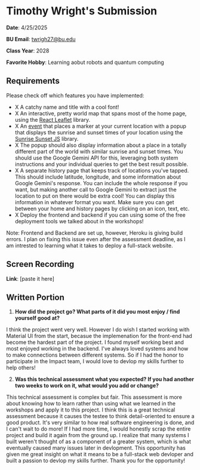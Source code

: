 # Timothy Wright's Submission
**Date**: 4/25/2025

**BU Email**: twrigh27@bu.edu

**Class Year**: 2028

**Favorite Hobby**: Learning aobut robots and quantum computing

## Requirements
Please check off which features you have implemented:
- X A catchy name and title with a cool font!
- X An interactive, pretty world map that spans most of the home page, using the [React Leaflet](https://react-leaflet.js.org/) library.
- X An [event](https://react-leaflet.js.org/docs/example-events/) that places a marker at your current location with a popup that displays the sunrise and sunset times of your location using the [Sunrise Sunset JS](https://www.npmjs.com/package/sunrise-sunset-js) library.
- X The popup should also display information about a place in a totally different part of the world with similar sunrise and sunset times. You should use the Google Gemini API for this, leveraging both system instructions and your individual queries to get the best result possible.
- X A separate history page that keeps track of locations you've tapped. This should include latitude, longitude, and some information about Google Gemini's response. You can include the whole response if you want, but making another call to Google Gemini to extract just the location to put on there would be extra cool! You can display this information in whatever format you want. Make sure you can get between your home and history pages by clicking on an icon, text, etc.
- X Deploy the frontend and backend if you can using some of the free deployment tools we talked about in the workshops!

Note: Frontend and Backend are set up, however, Heroku is giving build errors. I plan on fixing this issue even after the assessment deadline, as I am intrested to learning what it takes to deploy a full-stack website.

## Screen Recording 
**Link**: [paste it here]

## Written Portion
1. **How did the project go? What parts of it did you most enjoy / find yourself good at?**

I think the project went very well. However I do wish I started working with Material UI from the start, becasue the implemenation for the front-end had become the hardest part of the project. I found myself working best and most enjoyed working in the backend. I've always loved systems and how to make connections between different systems. So if I had the honor to participate in the Impact team, I would love to devlop my skills further to help others!

2. **Was this technical assessment what you expected? If you had another two weeks to work on it, what would you add or change?**

This technical assessment is complex but fair. This assessment is more about knowing how to learn rather than using what we learned in the workshops and apply it to this project. I think this is a great technical assessment because it causes the testee to think detail-oriented to ensure a good product. It's very similar to how real software engineering is done, and I can't wait to do more! If I had more time, I would honestly scrap the entire project and build it again from the ground up. I realize that many systems I built weren't thought of as a component of a greater system, which is what eventually caused many issues later in devlopment. This opportunity has given me great insight on what it means to be a full-stack web devloper and built a passion to devlop my skills further. Thank you for the opportunity!